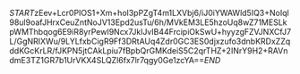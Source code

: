$START$zEev+Lcr0PIOS1+Xm+hol3pPZgT4m1LXVbj6/iJ0iYWAWld5IQ3+NoIql98ul9oafJHrxCeuZntNoJV13Epd2usTu/6h/MVkEM3LE5hzoUq8wZ71MESLkpWMThbqog6E9iR8yrPewI9Ncx7JklJvIB44FrcipiOkSwU+hyyzgFZVJNXCfJ7L/GgNRIXWu/9LYLfxbCigR9Ff3DRtAUq4Zdr0GC3ES0djxzufo3dnbKRDxZZqddKGcKrLR/fJKPN5jtCAkLpiu7fBpbQrGMKdeiS5C2qrTHZ+2INrY9H2+RAVndmE3TZ1GR7b1UrVKX4SLQZl6fx7lr7qgy0Ge1zcYA==$END$